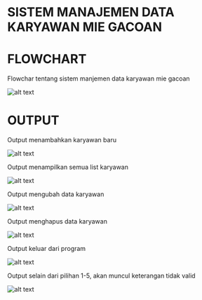 # SISTEM MANAJEMEN DATA KARYAWAN MIE GACOAN

# FLOWCHART
Flowchar tentang sistem manjemen data karyawan mie gacoan

![alt text](https://github.com/auliasheva/Sistem-Manajemen-Daftar-Karyawan-Mie-Gacoan-/blob/main/Flowchart%20minpro1%20(1).jpg?raw=true)

# OUTPUT
Output menambahkan karyawan baru

![alt text](https://github.com/auliasheva/Sistem-Manajemen-Daftar-Karyawan-Mie-Gacoan-/blob/main/pilihan%201.png?raw=true)


Output menampilkan semua list karyawan

![alt text](https://github.com/auliasheva/Sistem-Manajemen-Daftar-Karyawan-Mie-Gacoan-/blob/main/pilihan%202.png?raw=true)


Output mengubah data karyawan

![alt text](https://github.com/auliasheva/Sistem-Manajemen-Daftar-Karyawan-Mie-Gacoan-/blob/main/pilihan%203.png?raw=true)

Output menghapus data karyawan

![alt text](https://github.com/auliasheva/Sistem-Manajemen-Daftar-Karyawan-Mie-Gacoan-/blob/main/pilihan%204.png?raw=true)


Output keluar dari program


![alt text](https://github.com/auliasheva/Sistem-Manajemen-Daftar-Karyawan-Mie-Gacoan-/blob/main/pilihan%205.png?raw=true)


Output selain dari pilihan 1-5, akan muncul keterangan tidak valid

![alt text](https://github.com/auliasheva/Sistem-Manajemen-Daftar-Karyawan-Mie-Gacoan-/blob/main/selain%20dari%20pilihan%201-5.png?raw=true)
